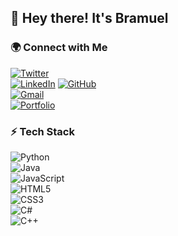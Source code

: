 ## 👋 Hey there! It's Bramuel 

### 🌍 Connect with Me  
[![Twitter](https://img.shields.io/badge/Twitter-%231DA1F2.svg?&style=for-the-badge&logo=twitter&logoColor=white)](https://twitter.com/bramuel_G)   
[![LinkedIn](https://img.shields.io/badge/LinkedIn-%230077B5.svg?&style=for-the-badge&logo=linkedin&logoColor=white)](https://www.linkedin.com/in/BramuelGodwill/)
[![GitHub](https://img.shields.io/badge/GitHub-%23121011.svg?&style=for-the-badge&logo=github&logoColor=white)](https://github.com/BramuelGodwill)  
[![Gmail](https://img.shields.io/badge/Gmail-D14836.svg?&style=for-the-badge&logo=gmail&logoColor=white)](mailto:bramuelgodwill6@gmail.com)  
[![Portfolio](https://img.shields.io/badge/Portfolio-%23121212.svg?&style=for-the-badge&logo=firefox&logoColor=white)](https://bramuelgodwill.github.io/Pirate-Z/)

### ⚡ Tech Stack   
![Python](https://img.shields.io/badge/Python-%233776AB.svg?style=for-the-badge&logo=python&logoColor=white)  
![Java](https://img.shields.io/badge/Java-%23ED8B00.svg?style=for-the-badge&logo=openjdk&logoColor=white)  
![JavaScript](https://img.shields.io/badge/JavaScript-%23F7DF1E.svg?style=for-the-badge&logo=javascript&logoColor=black)  
![HTML5](https://img.shields.io/badge/HTML5-%23E34F26.svg?style=for-the-badge&logo=html5&logoColor=white)  
![CSS3](https://img.shields.io/badge/CSS3-%231572B6.svg?style=for-the-badge&logo=css3&logoColor=white)  
![C#](https://img.shields.io/badge/C%23-%23239120.svg?style=for-the-badge&logo=csharp&logoColor=white)  
![C++](https://img.shields.io/badge/C++-%2300599C.svg?style=for-the-badge&logo=c%2B%2B&logoColor=white)

